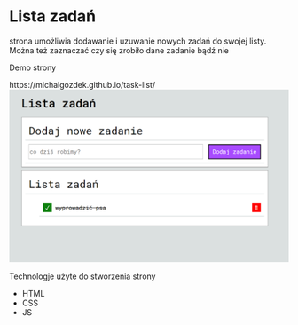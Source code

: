<h1>Lista zadań </h1>
<p>strona umożliwia dodawanie i uzuwanie nowych zadań do swojej listy. Można też zaznaczać czy się zrobiło dane zadanie bądź nie</p>
<p>Demo strony</p>
https://michalgozdek.github.io/task-list/

<img src="images/rm.png">

<p>Technologje użyte do stworzenia strony
<ul>
<li>HTML</li>
<li>CSS</li>
<li>JS</li>
</ul>
